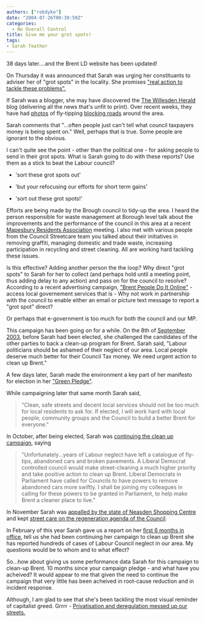 ```yaml
---
authors: ["robdyke"]
date: "2004-07-26T00:30:50Z"
categories:
  - No Overall Control
title: Give me your grot spots!
tags:
- Sarah Teather
---
```

38 days later....and the Brent LD website has been updated!

On Thursday it was announced that Sarah was urging her constituants to adviser her of "grot spots" in the locality. She promises ["real action to tackle these problems".](http://www.sarahteather.libdems.org.uk/news/143.html?PHPSESSID=e483503599e4dbfa4513fc89d83bdac9)

If Sarah was a blogger, she may have discovered the [The Willesden Herald](http://willesdenherald.blogspot.com/) blog (delivering all the news that's unfit to print). Over recent weeks, they have had [photos](http://willesdenherald.blogspot.com/2004_06_01_willesdenherald_archive.html#108741674224805711) of fly-tipping [blocking roads](http://willesdenherald.blogspot.com/2004_07_01_willesdenherald_archive.html#108983787460032789) around the area.

Sarah comments that "...often people just can't tell what council taxpayers money is being spent on." Well, perhaps that is true. Some people are ignorant to the obvious. 

I can't quite see the point - other than the political one - for asking people to send in their grot spots. What is Sarah going to do with these reports? Use them as a stick to beat the Labour council?

- 'sort these grot spots out'
  
- 'but your refocusing our efforts for short term gains'
  
- 'sort out these grot spots!'

Efforts are being made by the Brough council to tidy-up the area. I heard the person responsible for waste management at Borough level talk about the improvements and the performance of the council in this area at a recent [Mapesbury Residents Association](http://www.brentbrain.org.uk/brain/webpages.nsf/0/3B76B32C416B5CC9802566E0005C7FF0?OpenDocument&page=1&Z=1) meeting. I also met with various people from the Council Streetcare team you talked about their initiatives in removing graffiti, managing domestic and trade waste, increasing participation in recycling and street cleaning. All are working hard tackling these issues.

Is this effective? Adding another person the the loop? Why direct "grot spots" to Sarah for her to collect (and perhaps hold until a meeting point, thus adding delay to any action) and pass on for the council to resolve? According to a recent advertising campaign, ["Brent People Do It Online"](http://www.brent.gov.uk/news.nsf/24878f4b00d4f0f68025663c006c7944/85a1542c6b58f27b80256cf6005bcff3!OpenDocument) - access local governement services that is - Why not work in partnership with the council to enable either an email or picture text message to report a "grot spot" direct?

Or perhaps that e-government is too much for both the council and our MP.

This campaign has been going on for a while. On the 8th of [September 2003](http://www.sarahteather.libdems.org.uk/news/46.html), before Sarah had been elected, she challenged the candidates of the other parties to back a clean-up program for Brent. Sarah said, "Labour politicians should be ashamed of their neglect of our area. Local people deserve much better for their Council Tax money. We need urgent action to clean up Brent."

A few days later, Sarah made the environment a key part of her manifesto for election in her ["Green Pledge"](http://www.sarahteather.libdems.org.uk/news/51.html).

While campaigning later that same month Sarah said,

> "Clean, safe streets and decent local services should not be too much for local residents to ask for. If elected, I will work hard with local people, community groups and the Council to build a better Brent for everyone."

In October, after being elected, Sarah was [continuing the clean up campaign,](http://www.sarahteather.libdems.org.uk/news/68.html) saying

> "Unfortunately...years of Labour neglect have left a catalogue of fly-tips, abandoned cars and broken pavements. A Liberal Democrat controlled council would make street-cleaning a much higher priority and take positive action to clean up Brent. Liberal Democrats in Parliament have called for Councils to have powers to remove abandoned cars more swiftly. I shall be joining my colleagues in calling for these powers to be granted in Parliament, to help make Brent a cleaner place to live."

In November Sarah was [appalled by the state of Neasden Shopping Centre](http://www.sarahteather.libdems.org.uk/news/64.html) and kept [street care on the regeneration agenda of the Council](http://www.sarahteather.libdems.org.uk/news/75.html).

In February of this year Sarah gave us a report on her [first 6 months in office](http://www.sarahteather.libdems.org.uk/news/113.html), tell us she had been continuing her campaign to clean up Brent she has reported hundreds of cases of Labour Council neglect in our area. My questions would be to whom and to what effect?

So...how about giving us some performance data Sarah for this campaign to clean-up Brent. 10 months since your campaign pledge - and what have you acheived? It would appear to me that given the need to continue the campaign that very little has been acheived in root-cause reduction and in incident response.

Although, I am glad to see that she's been tackling the most visual reminder of capitalist greed. Grrrr - [Privatisation and deregulation messed up our streets.](http://www.sarahteather.libdems.org.uk/news/121.html)

